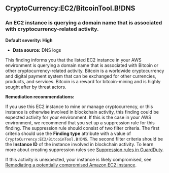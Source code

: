 CryptoCurrency:EC2/BitcoinTool.B!DNS
------------------------------------

### An EC2 instance is querying a domain name that is associated with cryptocurrency-related activity.

**Default severity: High**

* **Data source:** DNS logs

This finding informs you that the listed EC2 instance in your AWS environment is querying a domain name that is associated with Bitcoin or other cryptocurrency-related activity. Bitcoin is a worldwide cryptocurrency and digital payment system that can be exchanged for other currencies, products, and services. Bitcoin is a reward for bitcoin-mining and is highly sought after by threat actors.

**Remediation recommendations:**

If you use this EC2 instance to mine or manage cryptocurrency, or this instance is otherwise involved in blockchain activity, this finding could be expected activity for your environment. If this is the case in your AWS environment, we recommend that you set up a suppression rule for this finding. The suppression rule should consist of two filter criteria. The first criteria should use the **Finding type** attribute with a value of `CryptoCurrency:EC2/BitcoinTool.B!DNS`. The second filter criteria should be the **Instance ID** of the instance involved in blockchain activity. To learn more about creating suppression rules see [Suppression rules in GuardDuty](https://docs.aws.amazon.com/guardduty/latest/ug/findings_suppression-rule.html).

If this activity is unexpected, your instance is likely compromised, see [Remediating a potentially compromised Amazon EC2 instance](https://docs.aws.amazon.com/guardduty/latest/ug/compromised-ec2.html).